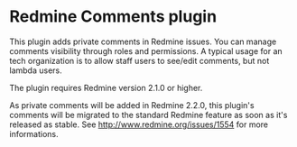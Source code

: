 Redmine Comments plugin
=======================

This plugin adds private comments in Redmine issues. You can manage comments
visibility through roles and permissions. A typical usage for an tech
organization is to allow staff users to see/edit comments, but not lambda
users.

The plugin requires Redmine version 2.1.0 or higher.

As private comments will be added in Redmine 2.2.0, this plugin's comments will
be migrated to the standard Redmine feature as soon as it's released as stable.
See http://www.redmine.org/issues/1554 for more informations.
